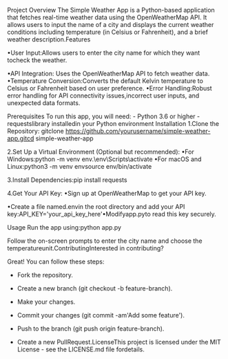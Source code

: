 Project Overview
The Simple Weather App is a Python-based application that fetches real-time weather data using the OpenWeatherMap API. It allows users to input the name of a city and displays the current weather conditions including temperature (in Celsius or Fahrenheit), and a brief weather description.Features

•User Input:Allows users to enter the city name for which they want tocheck the weather.

•API Integration: Uses the OpenWeatherMap API to fetch weather data.
•Temperature Conversion:Converts the default Kelvin temperature to Celsius or Fahrenheit based on user preference.
•Error Handling:Robust error handling for API connectivity issues,incorrect user inputs, and unexpected data formats.

Prerequisites
To run this app, you will need: - Python 3.6 or higher -requestslibrary installedin your Python environment Installation
1.Clone the Repository: gitclone https://github.com/yourusername/simple-weather-app.gitcd simple-weather-app

2.Set Up a Virtual Environment (Optional but recommended):
•For Windows:python -m venv env.\env\Scripts\activate
•For macOS and Linux:python3 -m venv envsource env/bin/activate

3.Install Dependencies:pip install requests

4.Get Your API Key:
•Sign up at OpenWeatherMap to get your API key.

•Create a file named.envin the root directory and add your API key:API_KEY='your_api_key_here'•Modifyapp.pyto read this key securely.

Usage
Run the app using:python app.py

Follow the on-screen prompts to enter the city name and choose the temperatureunit.ContributingInterested in contributing? 

Great!  You can follow these steps: 
- Fork the repository. 
- Create a new branch (git checkout -b feature-branch). 
- Make your changes. 
- Commit your changes (git commit -am'Add some feature').
- Push to the branch (git push origin feature-branch). 

- Create a new PullRequest.LicenseThis project is licensed under the MIT License - see the LICENSE.md file fordetails.
